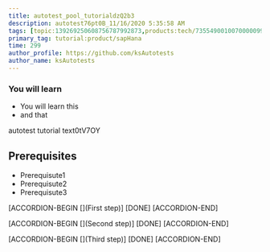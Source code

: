 ```yaml
---
title: autotest_pool_tutorialdzQ2b3
description: autotest76pt0B_11/16/2020 5:35:58 AM
tags: [topic:139269250608756787992873,products:tech/73554900100700000996,tutorial:experience/advanced]
primary_tag: tutorial:product/sapHana
time: 299
author_profile: https://github.com/ksAutotests
author_name: ksAutotests
---
```

### You will learn
- You will learn this
- and that

autotest tutorial text0tV7OY

## Prerequisites
- Prerequisute1
- Prerequisute2
- Prerequisute3

[ACCORDION-BEGIN [](First step)]
[DONE]
[ACCORDION-END]

[ACCORDION-BEGIN [](Second step)]
[DONE]
[ACCORDION-END]

[ACCORDION-BEGIN [](Third step)]
[DONE]
[ACCORDION-END]

